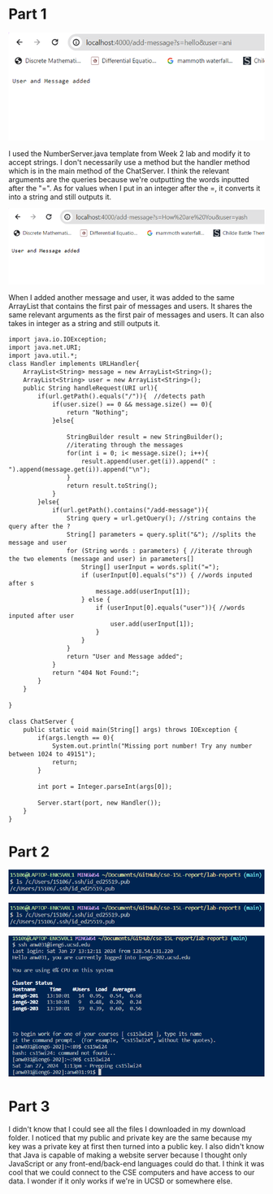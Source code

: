 # Part 1

![Image](screenshots/addedmessage.PNG)

I used the NumberServer.java template from Week 2 lab and modify it to accept strings. I don't necessarily use a method but the handler method
which is in the main method of the ChatServer. I think the relevant arguments are the queries because we're outputting the words inputted after
the "=". 
As for values when I put in an integer after the =, it converts it into a string and still outputs it. 

![Image](screenshots/secondmessage.PNG)

When I added another message and user, it was added to the same ArrayList that contains the first pair of messages and users. It shares the same relevant arguments as the first pair of messages and users. It can also takes in integer as a string and still outputs it.
```
import java.io.IOException;
import java.net.URI;
import java.util.*;
class Handler implements URLHandler{
    ArrayList<String> message = new ArrayList<String>();
    ArrayList<String> user = new ArrayList<String>();
    public String handleRequest(URI url){
        if(url.getPath().equals("/")){  //detects path
            if(user.size() == 0 && message.size() == 0){
                return "Nothing";
            }else{

                StringBuilder result = new StringBuilder();
                //iterating through the messages
                for(int i = 0; i< message.size(); i++){
                    result.append(user.get(i)).append(" : ").append(message.get(i)).append("\n");
                }
                return result.toString();
            }
        }else{
            if(url.getPath().contains("/add-message")){
                String query = url.getQuery(); //string contains the query after the ?
                String[] parameters = query.split("&"); //splits the message and user
                for (String words : parameters) { //iterate through the two elements (message and user) in parameters[]
                    String[] userInput = words.split("=");
                    if (userInput[0].equals("s")) { //words inputed after s
                        message.add(userInput[1]);
                    } else {
                        if (userInput[0].equals("user")){ //words inputed after user
                            user.add(userInput[1]);
                        }
                    }
                }
                return "User and Message added";
            }
            return "404 Not Found:";
        }
    }

}

class ChatServer {
    public static void main(String[] args) throws IOException {
        if(args.length == 0){
            System.out.println("Missing port number! Try any number between 1024 to 49151");
            return;
        }

        int port = Integer.parseInt(args[0]);

        Server.start(port, new Handler());
    }
}
```

# Part 2

![Image](screenshots/pathtoprivatekey.PNG)

![Image](screenshots/pathtopublickey.PNG)

![Image](screenshots/loginwopw.PNG)

# Part 3

I didn't know that I could see all the files I downloaded in my download folder. I noticed that my public and private key are the same because my key was a private key at first then turned into a public key. I also didn't know that Java is capable of making a website server because I thought only JavaScript or any front-end/back-end languages could do that. I think it was cool that we could connect to the CSE computers and have access to our data. I wonder if it only works if we're in UCSD or somewhere else. 
